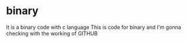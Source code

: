 # binary
It is a binary code with c language
This is code for binary and I'm gonna checking with the working of GITHUB
